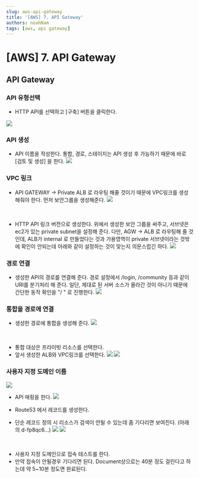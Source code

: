 ```yaml
---
slug: aws-api-gateway
title: '[AWS] 7. API Gateway'
authors: noahNam
tags: [aws, api gateway]
---
```



# [AWS] 7. API Gateway

## API Gateway
### API 유형선택
- HTTP API를 선택하고 [구축] 버튼을 클릭한다.

![](./../../static/img/apigateway/Untitled.png)

### API 생성
- API 이름을 작성한다. 통합, 경로, 스테이지는 API 생성 후 가능하기 때문에 바로 [검토 및 생성] 을 한다.
![](./../../static/img/apigateway/Untitled%201.png)

### VPC 링크
- API GATEWAY → Private ALB 로 라우팅 해줄 것이기 때문에 VPC링크를 생성 해줘야 한다. 먼저 보안그룹을 생성해준다.
![](./../../static/img/apigateway/Untitled%202.png)

<br/>

- HTTP API 링크 버전으로 생성한다.  위에서 생성한 보안 그룹을 써주고, 서브넷은 ec2가 있는 private subnet을 설정해 준다. 다만, AGW → ALB 로 라우팅해 줄 것인데, ALB가 internal 로 만들었다는 것과 가용영역이 private 서브넷이라는 것밖에 확인이 안되는데 아래와 같이 설정하는 것이 맞는지 의문스럽긴 하다.
![](./../../static/img/apigateway/Untitled%203.png)

### 경로 연결
- 생성한 API의 경로를 연결해 준다. 경로 설정에서 /login, /community 등과 같이 URI를 분기처리 해 준다. 일단, 제대로 된 서버 소스가 올라간 것이 아니기 때문에 간단한 동작 확인을 "/ " 로 진행한다.
![](./../../static/img/apigateway/Untitled%204.png)

### 통합을 경로에 연결
- 생성한 경로에 통합을 생성해 준다.
![](./../../static/img/apigateway/Untitled%205.png)

<br/>

- 통합 대상은 프라이빗 리소스를 선택한다.
- 앞서 생성한 ALB와 VPC링크를 선택한다.
![](./../../static/img/apigateway/Untitled%206.png)
![](./../../static/img/apigateway/Untitled%207.png)

### 사용자 지정 도메인 이름
![](./../../static/img/apigateway/Untitled%208.png)

- API 매핑을 한다.
![](./../../static/img/apigateway/Untitled%209.png)

- Route53 에서 레코드를 생성한다.
- 단순 레코드 정의 시 리소스가 검색이 안될 수 있는데 좀 기다리면 보여진다. (아래의 d-fp8qc6...)
![](./../../static/img/apigateway/Untitled%2010.png)
![](./../../static/img/apigateway/Untitled%2011.png)

<br/>

- 사용자 지정 도메인으로 접속 테스트를 한다.
- 만약 접속이 안될경우 기다리면 된다. Document상으로는 40분 정도 걸린다고 하는데 약 5~10분 정도면 완료된다.